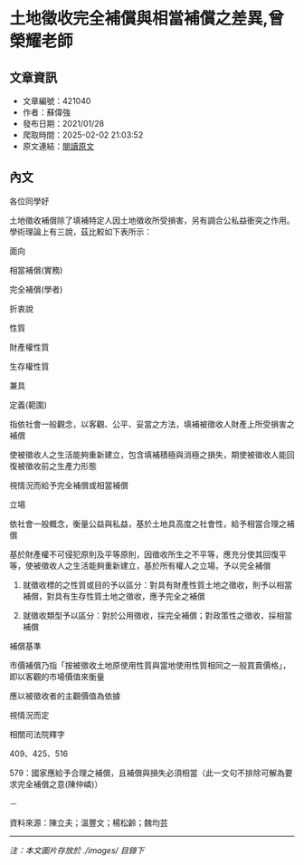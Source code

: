 # 土地徵收完全補償與相當補償之差異,曾榮耀老師

## 文章資訊
- 文章編號：421040
- 作者：蘇偉強
- 發布日期：2021/01/28
- 爬取時間：2025-02-02 21:03:52
- 原文連結：[閱讀原文](https://real-estate.get.com.tw/Columns/detail.aspx?no=421040)

## 內文
各位同學好

土地徵收補償除了填補特定人因土地徵收所受損害，另有調合公私益衝突之作用。學術理論上有三說，茲比較如下表所示：

面向

相當補償(實務)

完全補償(學者)

折衷說

性質

財產權性質

生存權性質

兼具

定義(範圍)

指依社會一般觀念，以客觀、公平、妥當之方法，填補被徵收人財產上所受損害之補償

使被徵收人之生活能夠重新建立，包含填補積極與消極之損失，期使被徵收人能回復被徵收前之生產力形態

視情況而給予完全補償或相當補償

立場

依社會一般概念，衡量公益與私益，基於土地具高度之社會性，給予相當合理之補償

基於財產權不可侵犯原則及平等原則，因徵收所生之不平等，應充分使其回復平等，使被徵收人之生活能夠重新建立，基於所有權人之立場，予以完全補償

1. 就徵收標的之性質或目的予以區分：對具有財產性質土地之徵收，則予以相當補償，對具有生存性質土地之徵收，應予完全之補償

2. 就徵收類型予以區分：對於公用徵收，採完全補償；對政策性之徵收，採相當補償

補償基準

市價補償乃指「按被徵收土地原使用性質與當地使用性質相同之一般買賣價格」，即以客觀的市場價值來衡量

應以被徵收者的主觀價值為依據

視情況而定

相關司法院釋字

409、425、516

579：國家應給予合理之補償，且補償與損失必須相當（此一文句不排除可解為要求完全補償之意(陳仲嶙)）

－

資料來源：陳立夫；溫豐文；楊松齡；魏均芸

---
*注：本文圖片存放於 ./images/ 目錄下*
